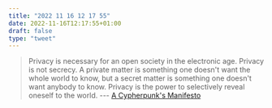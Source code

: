 ```yaml
---
title: "2022 11 16 12 17 55"
date: 2022-11-16T12:17:55+01:00
draft: false
type: "tweet"
---
```

> Privacy is necessary for an open society in the electronic age. Privacy is not secrecy. A private matter is something one doesn't want the whole world to know, but a secret matter is something one doesn't want anybody to know. Privacy is the power to selectively reveal oneself to the world. --- [A Cypherpunk's Manifesto](https://what.cd/)
